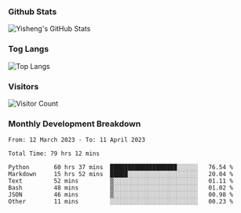 ### Github Stats
![Yisheng's GitHub Stats](https://github-readme-stats-9qabuvhk1-gongyisheng.vercel.app/api?username=gongyisheng&count_private=true&show_icons=true)
### Tog Langs
![Top Langs](https://github-readme-stats-9qabuvhk1-gongyisheng.vercel.app/api/top-langs/?username=gongyisheng&layout=compact)
### Visitors
![Visitor Count](https://profile-counter.glitch.me/gongyisheng/count.svg)
### Monthly Development Breakdown
<!--START_SECTION:waka-->

```text
From: 12 March 2023 - To: 11 April 2023

Total Time: 79 hrs 12 mins

Python       60 hrs 37 mins  ███████████████████░░░░░░   76.54 %
Markdown     15 hrs 52 mins  █████░░░░░░░░░░░░░░░░░░░░   20.04 %
Text         52 mins         ▒░░░░░░░░░░░░░░░░░░░░░░░░   01.11 %
Bash         48 mins         ▒░░░░░░░░░░░░░░░░░░░░░░░░   01.02 %
JSON         46 mins         ▒░░░░░░░░░░░░░░░░░░░░░░░░   00.98 %
Other        11 mins         ░░░░░░░░░░░░░░░░░░░░░░░░░   00.23 %
```

<!--END_SECTION:waka-->
